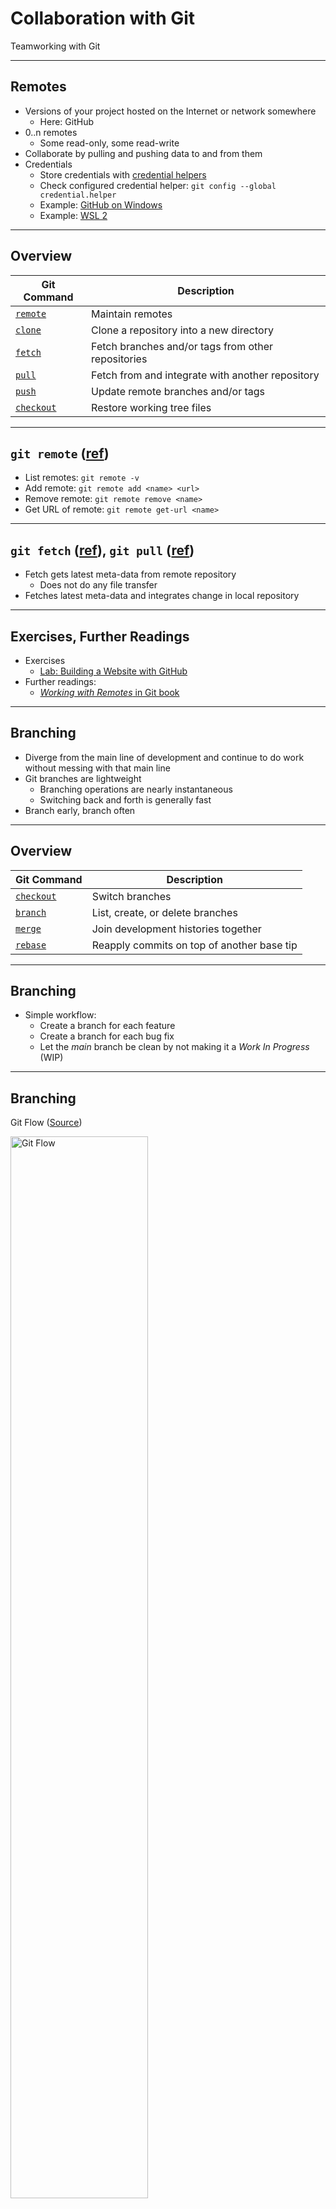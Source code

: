 # Collaboration with Git

Teamworking with Git

---

## Remotes

* Versions <!-- .element: class="fragment" --> of your project hosted on the Internet or network somewhere
  * Here: GitHub
* 0..n <!-- .element: class="fragment" --> remotes
  * Some read-only, some read-write
* Collaborate <!-- .element: class="fragment" --> by pulling and pushing data to and from them
* Credentials <!-- .element: class="fragment" -->
  * Store credentials with [credential helpers](https://git-scm.com/docs/gitcredentials)
  * Check configured credential helper: `git config --global credential.helper`
  * Example: [GitHub on Windows](https://help.github.com/en/github/using-git/caching-your-github-password-in-git)
  * Example: [WSL 2](https://docs.microsoft.com/en-us/windows/wsl/tutorials/wsl-git#git-credential-manager-setup)

---

## Overview

| Git Command                                         | Description                                        |
| --------------------------------------------------- | -------------------------------------------------- |
| [`remote`](https://git-scm.com/docs/git-remote)     | Maintain remotes                                   |
| [`clone`](https://git-scm.com/docs/git-clone)       | Clone a repository into a new directory            |
| [`fetch`](https://git-scm.com/docs/git-fetch)       | Fetch branches and/or tags from other repositories |
| [`pull`](https://git-scm.com/docs/git-pull)         | Fetch from and integrate with another repository   |
| [`push`](https://git-scm.com/docs/git-push)         | Update remote branches and/or tags                 |
| [`checkout`](https://git-scm.com/docs/git-checkout) | Restore working tree files                         |

---

## `git remote` ([ref](https://git-scm.com/docs/git-remote))

* List <!-- .element: class="fragment" --> remotes: `git remote -v`
* Add <!-- .element: class="fragment" --> remote: `git remote add <name> <url>`
* Remove <!-- .element: class="fragment" --> remote: `git remote remove <name>`
* Get <!-- .element: class="fragment" --> URL of remote: `git remote get-url <name>`

---

## `git fetch` ([ref](https://git-scm.com/docs/git-fetch)), `git pull` ([ref](https://git-scm.com/docs/git-pull))

* Fetch <!-- .element: class="fragment" --> gets latest meta-data from remote repository
  * Does not do any file transfer
* Fetches <!-- .element: class="fragment" --> latest meta-data and integrates change in local repository

---

## Exercises, Further Readings

* Exercises
  * [Lab: Building a Website with GitHub](https://github.com/rstropek/git-fundamentals/blob/master/content/labs/0040-remotes.md)
* Further readings:
  * [*Working with Remotes* in Git book](https://git-scm.com/book/en/v2/Git-Basics-Working-with-Remotes)

---

## Branching

* Diverge <!-- .element: class="fragment" --> from the main line of development and continue to do work without messing with that main line
* Git <!-- .element: class="fragment" --> branches are lightweight
  * Branching operations are nearly instantaneous
  * Switching back and forth is generally fast
* Branch <!-- .element: class="fragment" --> early, branch often

---

## Overview

| Git Command                                         | Description                                |
| --------------------------------------------------- | ------------------------------------------ |
| [`checkout`](https://git-scm.com/docs/git-checkout) | Switch branches                            |
| [`branch`](https://git-scm.com/docs/git-branch)     | List, create, or delete branches           |
| [`merge`](https://git-scm.com/docs/git-merge)       | Join development histories together        |
| [`rebase`](https://git-scm.com/docs/git-rebase)     | Reapply commits on top of another base tip |

---

## Branching

* Simple workflow:
  * Create a branch for each feature
  * Create a branch for each bug fix
  * Let the *main* branch be clean by not making it a *Work In Progress* (WIP)

---

## Branching

Git Flow ([Source](https://www.atlassian.com/git/tutorials/comparing-workflows/gitflow-workflow))

<img src="0030-collaboration/git-flow.svg" width="66%" alt="Git Flow" />

---

## Merging

[Learn Git Branching](https://learngitbranching.js.org/)

```bash
git checkout -b feat1
git commit
git checkout main
git merge feat1

git checkout -b feat2
git commit
git checkout main
git checkout -b bugfix1
git commit
git checkout main
git merge feat2
git merge bugfix1
```

---

## Merge vs. Rebase <!-- .slide: data-transition="slide-in fade-out" -->

![Git Merge](0030-collaboration/git-merge.png)

---

## Merge vs. Rebase <!-- .slide: data-transition="fade-in slide-out" -->

![Git Rebase](0030-collaboration/git-rebase.png)

---

## Merge Conflicts

* If Git isn't able to merge cleanly -> conflict
  * Merge process is paused
  * Use `git status` to see unmerged files
  * Git adds standard conflict-resolution markers
  * Tip: Use merge tool or IDE to resolve

```
<<<<<<< HEAD:index.html
<div id="footer">contact : email.support@acme.com</div>
=======
<div id="footer">
 please contact us at support@acme.com
</div>
>>>>>>> iss53:index.html
```

---

## Merge Conflict Resolution in VSCode

![Merge Conflict Resolution in VSCode](0030-collaboration/vscode-merge-conflict.png)

---

## Exercises, Further Readings

* Exercises
  * [Demo: *Merge Conflict Resolution*](https://github.com/rstropek/git-fundamentals/blob/master/content/labs/9010-merge-conflict.md)
  * [Lab: *Building a Simple Game with Branching*](https://github.com/rstropek/git-fundamentals/blob/master/content/labs/0050-branching.md)
* Further readings:
  * [*Basic Branching and Merging* in Git book](https://git-scm.com/book/en/v2/Git-Branching-Basic-Branching-and-Merging)
